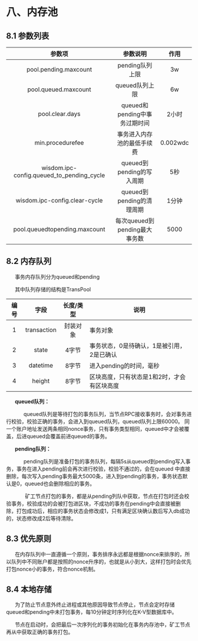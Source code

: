 # 八、内存池
## 8.1 参数列表

|参数项 | 参数说明|作用
|:----:|:----:|:----:|
|pool.pending.maxcount | pending队列上限|3w
|pool.queued.maxcount| queued队列上限|6w
|pool.clear.days|queued和pending中事务过期时间|2小时
|min.procedurefee|事务进入内存池的最低手续费|0.002wdc
|wisdom.ipc-config.queued_to_pending_cycle|queued到pending的写入周期|5秒
|wisdom.ipc-config.clear-cycle|queued到pending的清理周期|1分钟
|pool.queuedtopending.maxcount|每次queued到pending最大事务数|5000

## 8.2 内存队列
&#160;&#160;&#160;&#160;&#160;&#160;事务内存队列分为queued和pending

&#160;&#160;&#160;&#160;&#160;&#160;其中队列存储的结构是TransPool

|编号|字段|长度/类型|说明
|:----:|:----:|:----:|---
|1|transaction|封装对象|事务对象
|2|state|4字节|事务状态，0是待确认，1是被引用，2是已确认
|3|datetime|8字节|进入pending的时间，毫秒
|4|height|8字节|区块高度，只有状态是1和2时，才会有区块高度

&#160;&#160;&#160;&#160;&#160;&#160;**queued队列：**

&#160;&#160;&#160;&#160;&#160;&#160;&#160;&#160;&#160;&#160;&#160;&#160;queued队列是等待打包的事务队列，当节点RPC接收事务时，会对事务进行校验，校验正确的事务，会进入到queued队列，queued队列上限60000。
同一个账户地址发送两条相同nonce事务，只有事务类型相同，queued中才会被覆盖，后进queued会覆盖前进queued的事务。

&#160;&#160;&#160;&#160;&#160;&#160;**pending队列：**

&#160;&#160;&#160;&#160;&#160;&#160;&#160;&#160;&#160;&#160;&#160;&#160;pending队列是准备打包的事务队列，每隔5s从queued到pending写入事务，事务在进入pending前会再次进行校验，校验不通过的，会在queued
中直接删除，每次写入pending事务最大5000条，进入到pending的事务，事务状态默认是0，queued也会删除相应的事务。

&#160;&#160;&#160;&#160;&#160;&#160; &#160;&#160;&#160;&#160;&#160;&#160;矿工节点打包的事务，都是从pending列队中获取，节点在打包时还会校验事务，校验成功的会被打包进区块，不成功的事务在pending中会直接被删
除，打包成功后，相应的事务状态会修改成1，只有满足区块确认数后写入db成功的，状态修改成2后等待清除。

## 8.3 优先原则
&#160;&#160;&#160;&#160;&#160;&#160;在内存队列中一直遵循一个原则，事务排序永远都是根据nonce来排序的，所以队列中不同账户都是按照的nonce升序的，也就是从小到大，这样打包时会优先打包nonce小的事务，符合nonce机制。

## 8.4 本地存储
&#160;&#160;&#160;&#160;&#160;&#160;为了防止节点意外终止进程或其他原因导致节点停止，节点会定时存储queued和pending中未打包事务，每10分钟定时序列化在K-V型数据库中。

&#160;&#160;&#160;&#160;&#160;&#160;节点在启动时，会把最后一次序列化的事务初始化在事务内存池中，矿工节点再从中获取正确的事务打包。
